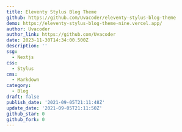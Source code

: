 ```yaml
---
title: Eleventy Stylus Blog Theme
github: https://github.com/Uvacoder/eleventy-stylus-blog-theme
demo: https://eleventy-stylus-blog-theme-nine.vercel.app/
author: Uvacoder
author_link: https://github.com/Uvacoder
date: 2023-11-30T14:34:00.500Z
description: ''
ssg:
  - Nextjs
css:
  - Stylus
cms:
  - Markdown
category:
  - Blog
draft: false
publish_date: '2021-09-05T21:11:48Z'
update_date: '2021-09-05T21:11:50Z'
github_star: 0
github_fork: 0
---
```

